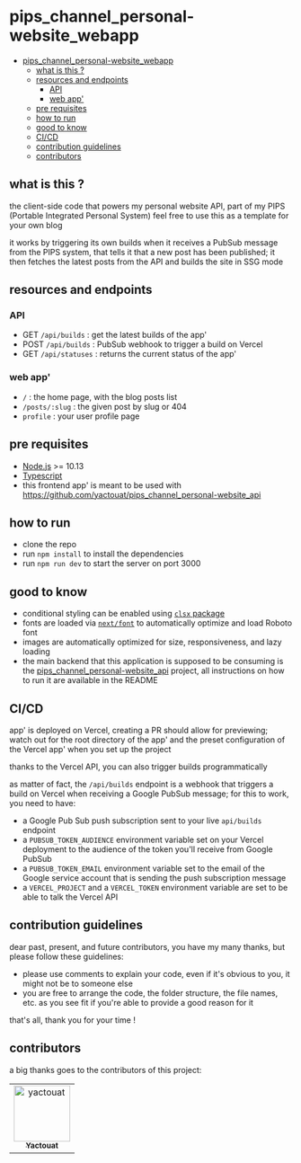# pips_channel_personal-website_webapp

<!-- TOC -->

- [pips_channel_personal-website_webapp](#pips_channel_personal-website_webapp)
  - [what is this ?](#what-is-this-)
  - [resources and endpoints](#resources-and-endpoints)
    - [API](#api)
    - [web app'](#web-app)
  - [pre requisites](#pre-requisites)
  - [how to run](#how-to-run)
  - [good to know](#good-to-know)
  - [CI/CD](#cicd)
  - [contribution guidelines](#contribution-guidelines)
  - [contributors](#contributors)

<!-- /TOC -->

## what is this ?

the client-side code that powers my personal website API, part of my PIPS (Portable Integrated Personal System) feel free to use this as a template for your own blog

it works by triggering its own builds when it receives a PubSub message from the PIPS system, that tells it that a new post has been published; it then fetches the latest posts from the API and builds the site in SSG mode

## resources and endpoints

### API

- GET `/api/builds` : get the latest builds of the app'
- POST `/api/builds` : PubSub webhook to trigger a build on Vercel
- GET `/api/statuses` : returns the current status of the app'

### web app'

- `/` : the home page, with the blog posts list
- `/posts/:slug` : the given post by slug or 404
- `profile` : your user profile page

## pre requisites

- [Node.js](https://nodejs.org/en/) >= 10.13
- [Typescript](https://www.typescriptlang.org/)
- this frontend app' is meant to be used with <https://github.com/yactouat/pips_channel_personal-website_api>

## how to run

- clone the repo
- run `npm install` to install the dependencies
- run `npm run dev` to start the server on port 3000

## good to know

- conditional styling can be enabled using [`clsx` package](https://github.com/lukeed/clsx)
- fonts are loaded via [`next/font`](https://nextjs.org/docs/basic-features/font-optimization) to automatically optimize and load Roboto font
- images are automatically optimized for size, responsiveness, and lazy loading
- the main backend that this application is supposed to be consuming is the [pips_channel_personal-website_api](https://github.com/yactouat/pips_channel_personal-website_api) project, all instructions on how to run it are available in the README

## CI/CD

app' is deployed on Vercel, creating a PR should allow for previewing; watch out for the root directory of the app' and the preset configuration of the Vercel app' when you set up the project

thanks to the Vercel API, you can also trigger builds programmatically

as matter of fact, the `/api/builds` endpoint is a webhook that triggers a build on Vercel when receiving a Google PubSub message; for this to work, you need to have:

- a Google Pub Sub push subscription sent to your live `api/builds` endpoint
- a `PUBSUB_TOKEN_AUDIENCE` environment variable set on your Vercel deployment to the audience of the token you'll receive from Google PubSub
- a `PUBSUB_TOKEN_EMAIL` environment variable set to the email of the Google service account that is sending the push subscription message
- a `VERCEL_PROJECT` and a `VERCEL_TOKEN` environment variable are set to be able to talk the Vercel API

## contribution guidelines

dear past, present, and future contributors, you have my many thanks, but please follow these guidelines:

- please use comments to explain your code, even if it's obvious to you, it might not be to someone else
- you are free to arrange the code, the folder structure, the file names, etc. as you see fit if you're able to provide a good reason for it

that's all, thank you for your time !

## contributors

a big thanks goes to the contributors of this project:

<table>
<tbody>
    <tr>
        <td align="center"><a href="https://github.com/yactouat"><img src="https://avatars.githubusercontent.com/u/37403808?v=4" width="100px;" alt="yactouat"/><br /><sub><b>Yactouat</b></sub></a><br /><a href="https://github.com/yactouat"></td>
    </tr>
</tbody>
</table>
